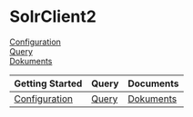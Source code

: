 # SolrClient2
[Configuration][1]  
[Query][2]  
[Dokuments][3]  

|Getting Started    |Query      |Documents     |
|-------------------|-----------|--------------|
|[Configuration][1] |[Query][2] |[Dokuments][3]|


[1]:doc/conf.md
[2]:doc/query.md
[3]:doc/docs.md